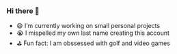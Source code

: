 ### Hi there 👋

<!--
**dwillliams/dwillliams** is a ✨ _special_ ✨ repository because its `README.md` (this file) appears on your GitHub profile.
-->

- :smile: I’m currently working on small personal projects
- :sob: I mispelled my own last name creating this account
- :golf: Fun fact: I am obssessed with golf and video games
